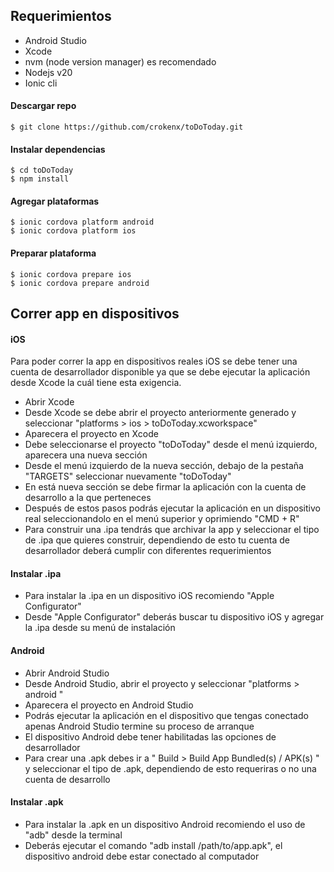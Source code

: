 ## Requerimientos

- Android Studio
- Xcode
- nvm (node version manager) es recomendado
- Nodejs v20
- Ionic cli

#### Descargar repo

```
$ git clone https://github.com/crokenx/toDoToday.git
```
#### Instalar dependencias

```
$ cd toDoToday
$ npm install
```

#### Agregar plataformas
```
$ ionic cordova platform android
$ ionic cordova platform ios
```

#### Preparar plataforma
```
$ ionic cordova prepare ios
$ ionic cordova prepare android
```
## Correr app en dispositivos
#### iOS
Para poder correr la app en dispositivos reales iOS se debe tener una cuenta de desarrollador disponible ya que se debe ejecutar la aplicación desde Xcode la cuál tiene esta exigencia.

- Abrir Xcode
- Desde Xcode se debe abrir el proyecto anteriormente generado y seleccionar "platforms > ios > toDoToday.xcworkspace"
- Aparecera el proyecto en Xcode
- Debe seleccionarse el proyecto "toDoToday" desde el menú izquierdo, aparecera una nueva sección
- Desde el menú izquierdo de la nueva sección, debajo de la pestaña "TARGETS" seleccionar nuevamente "toDoToday"
- En está nueva sección se debe firmar la aplicación con la cuenta de desarrollo a la que perteneces
- Después de estos pasos podrás ejecutar la aplicación en un dispositivo real seleccionandolo en el menú superior y oprimiendo "CMD + R"
- Para construir una .ipa tendrás que archivar la app y seleccionar el tipo de .ipa que quieres construir, dependiendo de esto tu cuenta de desarrollador deberá cumplir con diferentes requerimientos

#### Instalar .ipa
- Para instalar la .ipa en un dispositivo iOS recomiendo "Apple Configurator"
- Desde "Apple Configurator" deberás buscar tu dispositivo iOS y agregar la .ipa desde su menú de instalación

#### Android

- Abrir Android Studio
- Desde Android Studio, abrir el proyecto y seleccionar "platforms > android "
- Aparecera el proyecto en Android Studio
- Podrás ejecutar la aplicación en el dispositivo que tengas conectado apenas Android Studio termine su proceso de arranque
- El dispositivo Android debe tener habilitadas las opciones de desarrollador
- Para crear una .apk debes ir a " Build > Build App Bundled(s) / APK(s) " y seleccionar el tipo de .apk, dependiendo de esto requeriras o no una cuenta de desarrollo

#### Instalar .apk

- Para instalar la .apk en un dispositivo Android recomiendo el uso de "adb" desde la terminal
- Deberás ejecutar el comando "adb install /path/to/app.apk", el dispositivo android debe estar conectado al computador
